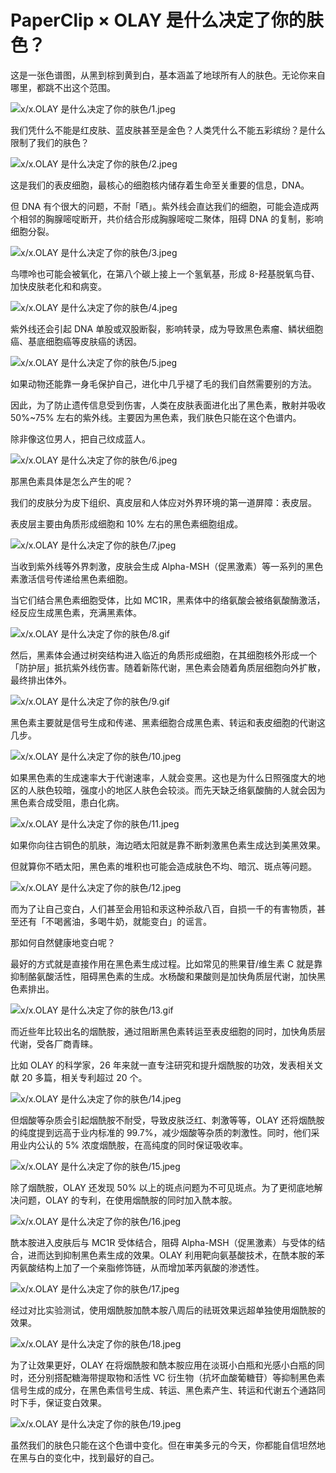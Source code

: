 # PaperClip × OLAY 是什么决定了你的肤色？

这是一张色谱图，从黑到棕到黄到白，基本涵盖了地球所有人的肤色。无论你来自哪里，都跳不出这个范围。

![x/x.OLAY 是什么决定了你的肤色/1.jpeg](https://cdn.jsdelivr.net/gh/ipaperclip-icu/static/image/文字稿/x/x.OLAY%20是什么决定了你的肤色/1.jpeg)

我们凭什么不能是红皮肤、蓝皮肤甚至是金色？人类凭什么不能五彩缤纷？是什么限制了我们的肤色？

![x/x.OLAY 是什么决定了你的肤色/2.jpeg](https://cdn.jsdelivr.net/gh/ipaperclip-icu/static/image/文字稿/x/x.OLAY%20是什么决定了你的肤色/2.jpeg)

这是我们的表皮细胞，最核心的细胞核内储存着生命至关重要的信息，DNA。

但 DNA 有个很大的问题，不耐「晒」。紫外线会直达我们的细胞，可能会造成两个相邻的胸腺嘧啶断开，共价结合形成胸腺嘧啶二聚体，阻碍 DNA 的复制，影响细胞分裂。

![x/x.OLAY 是什么决定了你的肤色/3.jpeg](https://cdn.jsdelivr.net/gh/ipaperclip-icu/static/image/文字稿/x/x.OLAY%20是什么决定了你的肤色/3.jpeg)

鸟嘌呤也可能会被氧化，在第八个碳上接上一个氢氧基，形成 8-羟基脱氧鸟苷、加快皮肤老化和和病变。

![x/x.OLAY 是什么决定了你的肤色/4.jpeg](https://cdn.jsdelivr.net/gh/ipaperclip-icu/static/image/文字稿/x/x.OLAY%20是什么决定了你的肤色/4.jpeg)

紫外线还会引起 DNA 单股或双股断裂，影响转录，成为导致黑色素瘤、鳞状细胞癌、基底细胞癌等皮肤癌的诱因。

![x/x.OLAY 是什么决定了你的肤色/5.jpeg](https://cdn.jsdelivr.net/gh/ipaperclip-icu/static/image/文字稿/x/x.OLAY%20是什么决定了你的肤色/5.jpeg)

如果动物还能靠一身毛保护自己，进化中几乎褪了毛的我们自然需要别的方法。

因此，为了防止遗传信息受到伤害，人类在皮肤表面进化出了黑色素，散射并吸收 50%\~75% 左右的紫外线。主要因为黑色素，我们肤色只能在这个色谱内。

除非像这位男人，把自己纹成蓝人。

![x/x.OLAY 是什么决定了你的肤色/6.jpeg](https://cdn.jsdelivr.net/gh/ipaperclip-icu/static/image/文字稿/x/x.OLAY%20是什么决定了你的肤色/6.jpeg)

那黑色素具体是怎么产生的呢？

我们的皮肤分为皮下组织、真皮层和人体应对外界环境的第一道屏障：表皮层。

表皮层主要由角质形成细胞和 10% 左右的黑色素细胞组成。

![x/x.OLAY 是什么决定了你的肤色/7.jpeg](https://cdn.jsdelivr.net/gh/ipaperclip-icu/static/image/文字稿/x/x.OLAY%20是什么决定了你的肤色/7.jpeg)

当收到紫外线等外界刺激，皮肤会生成 Alpha-MSH（促黑激素）等一系列的黑色素激活信号传递给黑色素细胞。

当它们结合黑色素细胞受体，比如 MC1R，黑素体中的络氨酸会被络氨酸酶激活，经反应生成黑色素，充满黑素体。

![x/x.OLAY 是什么决定了你的肤色/8.gif](https://cdn.jsdelivr.net/gh/ipaperclip-icu/static/image/文字稿/x/x.OLAY%20是什么决定了你的肤色/8.gif)

然后，黑素体会通过树突结构进入临近的角质形成细胞，在其细胞核外形成一个「防护层」抵抗紫外线伤害。随着新陈代谢，黑色素会随着角质层细胞向外扩散，最终排出体外。

![x/x.OLAY 是什么决定了你的肤色/9.gif](https://cdn.jsdelivr.net/gh/ipaperclip-icu/static/image/文字稿/x/x.OLAY%20是什么决定了你的肤色/9.gif)

黑色素主要就是信号生成和传递、黑素细胞合成黑色素、转运和表皮细胞的代谢这几步。

![x/x.OLAY 是什么决定了你的肤色/10.jpeg](https://cdn.jsdelivr.net/gh/ipaperclip-icu/static/image/文字稿/x/x.OLAY%20是什么决定了你的肤色/10.jpeg)

如果黑色素的生成速率大于代谢速率，人就会变黑。这也是为什么日照强度大的地区的人肤色较暗，强度小的地区人肤色会较淡。而先天缺乏络氨酸酶的人就会因为黑色素合成受阻，患白化病。

![x/x.OLAY 是什么决定了你的肤色/11.jpeg](https://cdn.jsdelivr.net/gh/ipaperclip-icu/static/image/文字稿/x/x.OLAY%20是什么决定了你的肤色/11.jpeg)

如果你向往古铜色的肌肤，海边晒太阳就是靠不断刺激黑色素生成达到美黑效果。

但就算你不晒太阳，黑色素的堆积也可能会造成肤色不均、暗沉、斑点等问题。

![x/x.OLAY 是什么决定了你的肤色/12.jpeg](https://cdn.jsdelivr.net/gh/ipaperclip-icu/static/image/文字稿/x/x.OLAY%20是什么决定了你的肤色/12.jpeg)

而为了让自己变白，人们甚至会用铅和汞这种杀敌八百，自损一千的有害物质，甚至还有「不喝酱油，多喝牛奶，就能变白」的谣言。

那如何自然健康地变白呢？

最好的方式就是直接作用在黑色素生成过程。比如常见的熊果苷/维生素 C 就是靠抑制酪氨酸活性，阻碍黑色素的生成。水杨酸和果酸则是加快角质层代谢，加快黑色素排出。

![x/x.OLAY 是什么决定了你的肤色/13.gif](https://cdn.jsdelivr.net/gh/ipaperclip-icu/static/image/文字稿/x/x.OLAY%20是什么决定了你的肤色/13.gif)

而近些年比较出名的烟酰胺，通过阻断黑色素转运至表皮细胞的同时，加快角质层代谢，受各厂商青睐。

比如 OLAY 的科学家，26 年来就一直专注研究和提升烟酰胺的功效，发表相关文献 20 多篇，相关专利超过 20 个。

![x/x.OLAY 是什么决定了你的肤色/14.jpeg](https://cdn.jsdelivr.net/gh/ipaperclip-icu/static/image/文字稿/x/x.OLAY%20是什么决定了你的肤色/14.jpeg)

但烟酸等杂质会引起烟酰胺不耐受，导致皮肤泛红、刺激等等，OLAY 还将烟酰胺的纯度提到远高于业内标准的 99.7%，减少烟酸等杂质的刺激性。同时，他们采用业内公认的 5% 浓度烟酰胺，在高纯度的同时保证吸收率。

![x/x.OLAY 是什么决定了你的肤色/15.jpeg](https://cdn.jsdelivr.net/gh/ipaperclip-icu/static/image/文字稿/x/x.OLAY%20是什么决定了你的肤色/15.jpeg)

除了烟酰胺，OLAY 还发现 50% 以上的斑点问题为不可见斑点。为了更彻底地解决问题，OLAY 的专利，在使用烟酰胺的同时加入酰本胺。

![x/x.OLAY 是什么决定了你的肤色/16.jpeg](https://cdn.jsdelivr.net/gh/ipaperclip-icu/static/image/文字稿/x/x.OLAY%20是什么决定了你的肤色/16.jpeg)

酰本胺进入皮肤后与 MC1R 受体结合，阻碍 Alpha-MSH（促黑激素）与受体的结合，进而达到抑制黑色素生成的效果。OLAY 利用靶向氨基酸技术，在酰本胺的苯丙氨酸结构上加了一个亲脂修饰链，从而增加苯丙氨酸的渗透性。

![x/x.OLAY 是什么决定了你的肤色/17.jpeg](https://cdn.jsdelivr.net/gh/ipaperclip-icu/static/image/文字稿/x/x.OLAY%20是什么决定了你的肤色/17.jpeg)

经过对比实验测试，使用烟酰胺加酰本胺八周后的祛斑效果远超单独使用烟酰胺的效果。

![x/x.OLAY 是什么决定了你的肤色/18.jpeg](https://cdn.jsdelivr.net/gh/ipaperclip-icu/static/image/文字稿/x/x.OLAY%20是什么决定了你的肤色/18.jpeg)

为了让效果更好，OLAY 在将烟酰胺和酰本胺应用在淡斑小白瓶和光感小白瓶的同时，还分别搭配糖海带提取物和活性 VC 衍生物（抗坏血酸葡糖苷）等抑制黑色素信号生成的成分，在黑色素信号生成、转运、黑色素产生、转运和代谢五个通路同时下手，保证变白效果。

![x/x.OLAY 是什么决定了你的肤色/19.jpeg](https://cdn.jsdelivr.net/gh/ipaperclip-icu/static/image/文字稿/x/x.OLAY%20是什么决定了你的肤色/19.jpeg)

虽然我们的肤色只能在这个色谱中变化。但在审美多元的今天，你都能自信坦然地在黑与白的变化中，找到最好的自己。

[^1]:**Bissett, D. L., Robinson, L. R., Raleigh, P. S., Miyamoto, K., Hakozaki, T., Li, J., & Kelm, G. R. (2009).** Reduction in the appearance of facial hyperpigmentation by topical N-undecyl-10-enoyl-L-phenylalanine and its combination with niacinamide.
[^2]:**Brenner, M., & Hearing, V. J. (2008).** The protective role of melanin against UV damage in human skin.
[^3]:**Cichorek, M., Wachulska, M., Stasiewicz, A., & Tymińska, A. (2013).** Skin melanocytes: biology and development.[4]**Marrot, L., & Meunier, J. R. (2008).** Skin DNA photodamage and its biological consequences.
